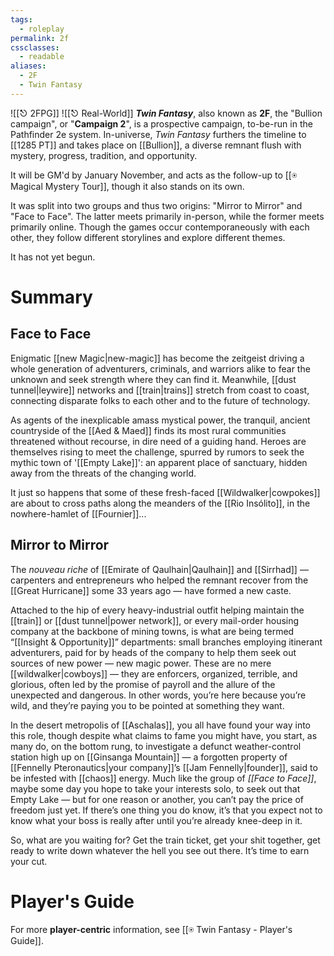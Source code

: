 ```yaml
---
tags:
  - roleplay
permalink: 2f
cssclasses:
  - readable
aliases:
  - 2F
  - Twin Fantasy
---
```

![[⎋ 2FPG]]
![[⎋ Real-World]]
***Twin Fantasy***, also known as **2F**, the "Bullion campaign", or "**Campaign 2**", is a prospective campaign, to-be-run in the Pathfinder 2e system. In-universe, *Twin Fantasy* furthers the timeline to [[1285 PT]] and takes place on [[Bullion]], a diverse remnant flush with mystery, progress, tradition, and opportunity.

It will be GM'd by January November, and acts as the follow-up to [[⍟ Magical Mystery Tour]], though it also stands on its own.

It was split into two groups and thus two origins: "Mirror to Mirror" and "Face to Face". The latter meets primarily in-person, while the former meets primarily online. Though the games occur contemporaneously with each other, they follow different storylines and explore different themes.

It has not yet begun.

# Summary
## Face to Face
Enigmatic [[new Magic|new-magic]] has become the zeitgeist driving a whole generation of adventurers, criminals, and warriors alike to fear the unknown and seek strength where they can find it. Meanwhile, [[dust tunnel|leywire]] networks and [[train|trains]] stretch from coast to coast, connecting disparate folks to each other and to the future of technology.

As agents of the inexplicable amass mystical power, the tranquil, ancient countryside of the [[Aed & Maed]] finds its most rural communities threatened without recourse, in dire need of a guiding hand. Heroes are themselves rising to meet the challenge, spurred by rumors to seek the mythic town of '[[Empty Lake]]': an apparent place of sanctuary, hidden away from the threats of the changing world.

It just so happens that some of these fresh-faced [[Wildwalker|cowpokes]] are about to cross paths along the meanders of the [[Rio Insólito]], in the nowhere-hamlet of [[Fournier]]...

## Mirror to Mirror
The *nouveau riche* of [[Emirate of Qaulhain|Qaulhain]] and [[Sirrhad]] — carpenters and entrepreneurs who helped the remnant recover from the [[Great Hurricane]] some 33 years ago — have formed a new caste. 

Attached to the hip of every heavy-industrial outfit helping maintain the [[train]] or [[dust tunnel|power network]], or every mail-order housing company at the backbone of mining towns, is what are being termed “[[Insight & Opportunity]]” departments: small branches employing itinerant adventurers, paid for by heads of the company to help them seek out sources of new power — new magic power. These are no mere [[wildwalker|cowboys]] — they are enforcers, organized, terrible, and glorious, often led by the promise of payroll and the allure of the unexpected and dangerous. In other words, you’re here because you’re wild, and they’re paying you to be pointed at something they want.

In the desert metropolis of [[Aschalas]], you all have found your way into this role, though despite what claims to fame you might have, you start, as many do, on the bottom rung, to investigate a defunct weather-control station high up on [[Ginsanga Mountain]] — a forgotten property of [[Fennelly Pteronautics|your company]]’s [[Jam Fennelly|founder]], said to be infested with [[chaos]] energy. Much like the group of *[[Face to Face]]*, maybe some day you hope to take your interests solo, to seek out that Empty Lake — but for one reason or another, you can’t pay the price of freedom just yet. If there’s one thing you do know, it’s that you expect not to know what your boss is really after until you’re already knee-deep in it.

So, what are you waiting for? Get the train ticket, get your shit together, get ready to write down whatever the hell you see out there. It’s time to earn your cut.

# Player's Guide
For more **player-centric** information, see [[⍟ Twin Fantasy - Player's Guide]].